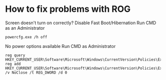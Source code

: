 # How to fix problems with ROG 
Screen doesn't turn on correctly? Disable Fast Boot/Hibernation
Run CMD as an Administrator
```
powercfg.exe /h off
```

No power options available
Run CMD as Administrator
```
reg query HKEY_CURRENT_USER\Software\Microsoft\Windows\CurrentVersion\Policies\Explorer
reg add HKEY_CURRENT_USER\Software\Microsoft\Windows\CurrentVersion\Policies\Explorer /v NoClose /t REG_DWORD /d 0
```
